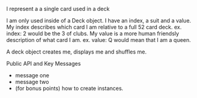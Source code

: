 I represent a a single card used in a deck

I am only used inside of a Deck object. I have an index, a suit and a value.
	My index describes which card I am relative to a full 52 card deck.
		ex. index: 2 would be the 3 of clubs.
	My value is a more human friendsly description of what card I am.
		ex. value: Q would mean that I am a queen.
	
A deck object creates me, displays me and shuffles me.

Public API and Key Messages

- message one   
- message two 
- (for bonus points) how to create instances.

